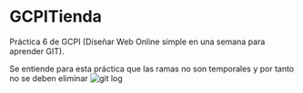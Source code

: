 # GCPITienda
Práctica 6 de GCPI (Diseñar Web Online simple en una semana para aprender GIT).

Se entiende para esta práctica que las ramas no son temporales y por tanto no se deben eliminar
![git log](https://i.ibb.co/h9nrCmQ/log.png)
